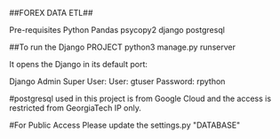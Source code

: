 ##FOREX DATA ETL##

Pre-requisites
  Python
  Pandas
  psycopy2
  django
  postgresql


##To run the Django PROJECT
python3 manage.py runserver

It opens the Django in its default port:

Django Admin Super User:
User: gtuser
Password: rpython

#postgresql used in this project is from Google Cloud and the access is restricted from GeorgiaTech IP only.




#For Public Access Please update the settings.py
"DATABASE"
